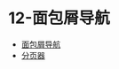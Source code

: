 # 12-面包屑导航

- [面包屑导航](https://v5.bootcss.com/docs/components/breadcrumb/)
- [分页器](https://v5.bootcss.com/docs/components/pagination/)